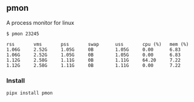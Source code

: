 ## pmon

A process monitor for linux

```
$ pmon 23245

rss       vms       pss       swap      uss       cpu (%)   mem (%)
1.06G     2.52G     1.05G     0B        1.05G     0.00      6.83
1.06G     2.52G     1.05G     0B        1.05G     0.00      6.83
1.12G     2.58G     1.11G     0B        1.11G     64.20     7.22
1.12G     2.58G     1.11G     0B        1.11G     0.00      7.22
```

### Install

```
pipx install pmon
```
